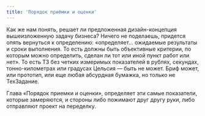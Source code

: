 ```yaml
---
title: 'Порядок приёмки и оценки'
---
```


Как же нам понять, решает ли предложенная дизайн-концепция вышеизложенную задачу бизнеса? Ничего не поделаешь, придется опять вернуться к определению: «определяет… ожидаемые результаты и сроки выполнения. То есть должны быть объективные критерии, по которым можно определить, сделан ли тот или иной пункт работ или нет». То есть ТЗ без четких измеримых показателей в рублях, секундах, тонно-километрах или градусах Цельсия — быть не может. Бриф может, или прототип, или еще любая абсурдная бумажка, но только не ТехЗадание. 

Глава «Порядок приемки и оценки», определяет эти самые показатели, которые замеряются, и стороны либо пожимают друг другу руки, либо отправляют проект на переделку.  
